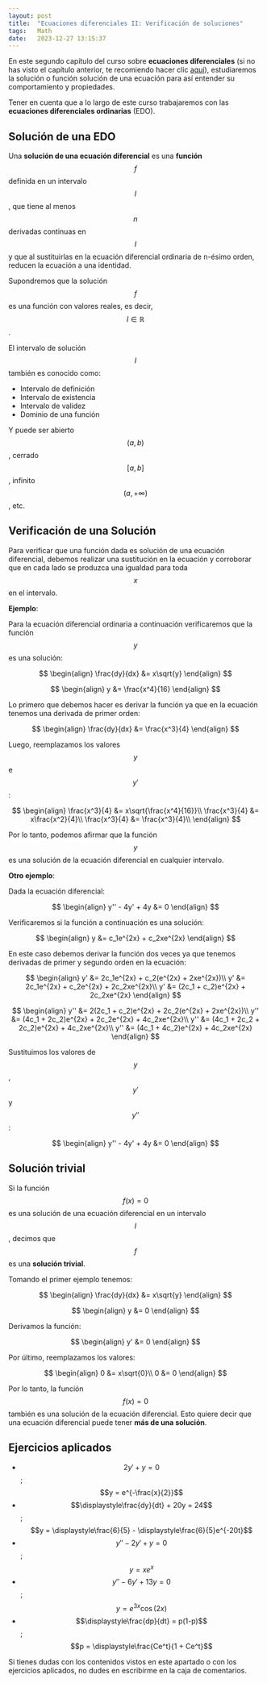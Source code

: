```yaml
---
layout: post
title:  "Ecuaciones diferenciales II: Verificación de soluciones"
tags:   Math
date:   2023-12-27 13:15:37
---
```


En este segundo capítulo del curso sobre **ecuaciones diferenciales** (si no has visto el capítulo anterior, te recomiendo hacer clic [aquí](https://elerizoinformatico.github.io/2023/12/26/ecuaciones-diferenciales-i/)), estudiaremos la solución o función solución de una ecuación para así entender su comportamiento y propiedades.

Tener en cuenta que a lo largo de este curso trabajaremos con las **ecuaciones diferenciales ordinarias** (EDO).

## Solución de una EDO

Una **solución de una ecuación diferencial** es una **función** $$f$$ definida en un intervalo $$I$$, que tiene al menos $$n$$ derivadas continuas en $$I$$ y que al sustituirlas en la ecuación diferencial ordinaria de n-ésimo orden, reducen la ecuación a una identidad.

Supondremos que la solución $$f$$ es una función con valores reales, es decir, $$I \in \mathbb{R}$$.

El intervalo de solución $$I$$ también es conocido como:
* Intervalo de definición
* Intervalo de existencia
* Intervalo de validez
* Dominio de una función

Y puede ser abierto $$(a,b)$$, cerrado $$[a,b]$$, infinito $$(a,+\infty)$$, etc.

## Verificación de una Solución

Para verificar que una función dada es solución de una ecuación diferencial, debemos realizar una sustitución en la ecuación y corroborar que en cada lado se produzca una igualdad para toda $$x$$ en el intervalo.

**Ejemplo**:

Para la ecuación diferencial ordinaria a continuación verificaremos que la función $$y$$ es una solución:

$$
\begin{align}
\frac{dy}{dx} &= x\sqrt{y}
\end{align}
$$

$$
\begin{align}
y &= \frac{x^4}{16}
\end{align}
$$

Lo primero que debemos hacer es derivar la función ya que en la ecuación tenemos una derivada de primer orden:

$$
\begin{align}
\frac{dy}{dx} &= \frac{x^3}{4}
\end{align}
$$

Luego, reemplazamos los valores $$y$$ e $$y'$$:

$$
\begin{align}
\frac{x^3}{4} &= x\sqrt{\frac{x^4}{16}}\\
\frac{x^3}{4} &= x\frac{x^2}{4}\\
\frac{x^3}{4} &= \frac{x^3}{4}\\
\end{align}
$$

Por lo tanto, podemos afirmar que la función $$y$$ es una solución de la ecuación diferencial en cualquier intervalo.

**Otro ejemplo**:

Dada la ecuación diferencial:

$$
\begin{align}
y'' - 4y' + 4y &= 0
\end{align}
$$

Verificaremos si la función a continuación es una solución:

$$
\begin{align}
y &= c_1e^{2x} + c_2xe^{2x}
\end{align}
$$

En este caso debemos derivar la función dos veces ya que tenemos derivadas de primer y segundo orden en la ecuación:

$$
\begin{align}
y' &= 2c_1e^{2x} + c_2(e^{2x} + 2xe^{2x})\\
y' &= 2c_1e^{2x} + c_2e^{2x} + 2c_2xe^{2x}\\
y' &= (2c_1 + c_2)e^{2x} + 2c_2xe^{2x}
\end{align}
$$

$$
\begin{align}
y'' &= 2(2c_1 + c_2)e^{2x} + 2c_2(e^{2x} + 2xe^{2x})\\
y'' &= (4c_1 + 2c_2)e^{2x} + 2c_2e^{2x} + 4c_2xe^{2x}\\
y'' &= (4c_1 + 2c_2 + 2c_2)e^{2x} + 4c_2xe^{2x}\\
y'' &= (4c_1 + 4c_2)e^{2x} + 4c_2xe^{2x}
\end{align}
$$

Sustituimos los valores de $$y$$, $$y'$$ y $$y''$$:

$$
\begin{align}
y'' - 4y' + 4y &= 0
\end{align}
$$

## Solución trivial

Si la función $$f(x) = 0$$ es una solución de una ecuación diferencial en un intervalo $$I$$, decimos que $$f$$ es una **solución trivial**.

Tomando el primer ejemplo tenemos:

$$
\begin{align}
\frac{dy}{dx} &= x\sqrt{y}
\end{align}
$$

$$
\begin{align}
y &= 0
\end{align}
$$

Derivamos la función:

$$
\begin{align}
y' &= 0
\end{align}
$$

Por último, reemplazamos los valores:

$$
\begin{align}
0 &= x\sqrt{0}\\
0 &= 0
\end{align}
$$

Por lo tanto, la función $$f(x) = 0$$ también es una solución de la ecuación diferencial. Esto quiere decir que una ecuación diferencial puede tener **más de una solución**.

## Ejercicios aplicados

* $$2y' + y = 0$$ ; $$y = e^{-\frac{x}{2}}$$
* $$\displaystyle\frac{dy}{dt} + 20y = 24$$ ; $$y = \displaystyle\frac{6}{5} - \displaystyle\frac{6}{5}e^{-20t}$$
* $$y'' - 2y' + y = 0$$ ; $$y = xe^x$$
* $$y'' - 6y' + 13y = 0$$ ; $$y = e^{3x}\cos(2x)$$
* $$\displaystyle\frac{dp}{dt} = p(1-p)$$ ; $$p = \displaystyle\frac{Ce^t}{1 + Ce^t}$$

Si tienes dudas con los contenidos vistos en este apartado o con los ejercicios aplicados, no dudes en escribirme en la caja de comentarios.

<script src="https://utteranc.es/client.js"
        repo="elerizoinformatico/elerizoinformatico.github.io"
        issue-term="pathname"
        theme="icy-dark"
        crossorigin="anonymous"
        async>
</script>
